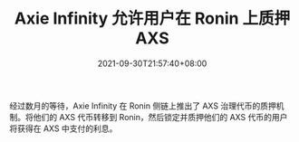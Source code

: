 ﻿---
title: "Axie Infinity 允许用户在 Ronin 上质押 AXS"
date: 2021-09-30T21:57:40+08:00
lastmod: 2021-09-30T16:45:40+08:00
draft: false
authors: ["Roy"]
description: "经过数月的等待，Axie Infinity 在 Ronin 侧链上推出了 AXS 治理代币的质押机制。将他们的 AXS 代币转移到 Ronin，然后锁定并质押他们的 AXS 代币的用户将获得在 AXS 中支付的利息。"
featuredImage: "axie-infinity-allows-users-to-stake-axs-on-ronin.png"
tags: ["Strategy Game","策略游戏","Play to Earn"]
categories: ["news"]
news: ["策略游戏"]
weight: 
lightgallery: true
pinned: false
recommend: false
recommend1: false
---

经过数月的等待，Axie Infinity 在 Ronin 侧链上推出了 AXS 治理代币的质押机制。将他们的 AXS 代币转移到 Ronin，然后锁定并质押他们的 AXS 代币的用户将获得在 AXS 中支付的利息。

<!--more-->

